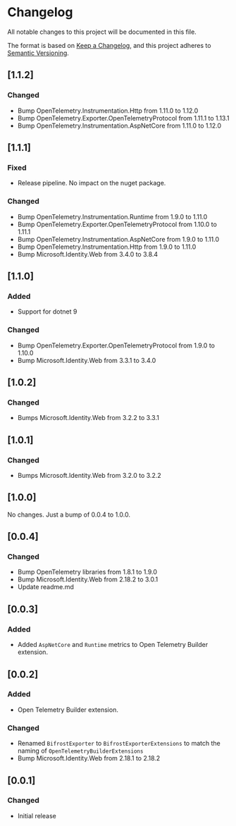 # Changelog

All notable changes to this project will be documented in this file.

The format is based on [Keep a Changelog](https://keepachangelog.com/en/1.0.0/),
and this project adheres to [Semantic Versioning](https://semver.org/spec/v2.0.0.html).

## [1.1.2]
### Changed
- Bump OpenTelemetry.Instrumentation.Http from 1.11.0 to 1.12.0
- Bump OpenTelemetry.Exporter.OpenTelemetryProtocol from 1.11.1 to 1.13.1
- Bump OpenTelemetry.Instrumentation.AspNetCore from 1.11.0 to 1.12.0

## [1.1.1]
### Fixed
- Release pipeline. No impact on the nuget package.

### Changed
- Bump OpenTelemetry.Instrumentation.Runtime from 1.9.0 to 1.11.0
- Bump OpenTelemetry.Exporter.OpenTelemetryProtocol from 1.10.0 to 1.11.1
- Bump OpenTelemetry.Instrumentation.AspNetCore from 1.9.0 to 1.11.0
- Bump OpenTelemetry.Instrumentation.Http from 1.9.0 to 1.11.0
- Bump Microsoft.Identity.Web from 3.4.0 to 3.8.4

## [1.1.0]
### Added
- Support for dotnet 9

### Changed
- Bump OpenTelemetry.Exporter.OpenTelemetryProtocol from 1.9.0 to 1.10.0
- Bump Microsoft.Identity.Web from 3.3.1 to 3.4.0

## [1.0.2]
### Changed
- Bumps Microsoft.Identity.Web from 3.2.2 to 3.3.1

## [1.0.1]
### Changed
- Bumps Microsoft.Identity.Web from 3.2.0 to 3.2.2

## [1.0.0]
No changes. Just a bump of 0.0.4 to 1.0.0.

## [0.0.4]
### Changed
- Bump OpenTelemetry libraries from 1.8.1 to 1.9.0
- Bump Microsoft.Identity.Web from 2.18.2 to 3.0.1
- Update readme.md

## [0.0.3]
### Added
- Added `AspNetCore` and `Runtime` metrics to Open Telemetry Builder extension.

## [0.0.2]
### Added
- Open Telemetry Builder extension.
  
### Changed
- Renamed `BifrostExporter` to `BifrostExporterExtensions` to match the naming of `OpenTelemetryBuilderExtensions`
- Bump Microsoft.Identity.Web from 2.18.1 to 2.18.2

## [0.0.1]
### Changed
- Initial release
